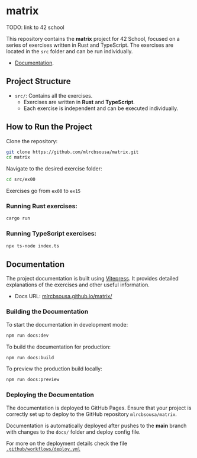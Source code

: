 # matrix

TODO: link to 42 school

This repository contains the **matrix** project for 42 School, focused on a series of exercises written in Rust and TypeScript. The exercises are located in the `src` folder and can be run individually.

- [Documentation](https://mlrcbsousa.github.io/matrix/).

## Project Structure

- `src/`: Contains all the exercises.
  - Exercises are written in **Rust** and **TypeScript**.
  - Each exercise is independent and can be executed individually.

## How to Run the Project

Clone the repository:

```bash
git clone https://github.com/mlrcbsousa/matrix.git
cd matrix
```

Navigate to the desired exercise folder:

```bash
cd src/ex00
```

Exercises go from `ex00` to `ex15`

### Running Rust exercises:

```bash
cargo run
```

### Running TypeScript exercises:

```bash
npx ts-node index.ts
```

## Documentation

The project documentation is built using [Vitepress](https://vitepress.dev/). It provides detailed explanations of the exercises and other useful information.

- Docs URL: [mlrcbsousa.github.io/matrix/](https://mlrcbsousa.github.io/matrix/)

### Building the Documentation

To start the documentation in development mode:

```bash
npm run docs:dev
```

To build the documentation for production:

```bash
npm run docs:build
```

To preview the production build locally:

```bash
npm run docs:preview
```

### Deploying the Documentation

The documentation is deployed to GitHub Pages. Ensure that your project is correctly set up to deploy to the GitHub repository `mlrcbsousa/matrix`.

Documentation is automatically deployed after pushes to the **main** branch with changes to the `docs/` folder and deploy config file.

For more on the deployment details check the file [`.github/workflows/deploy.yml`](/.github/workflows/deploy.yml)
